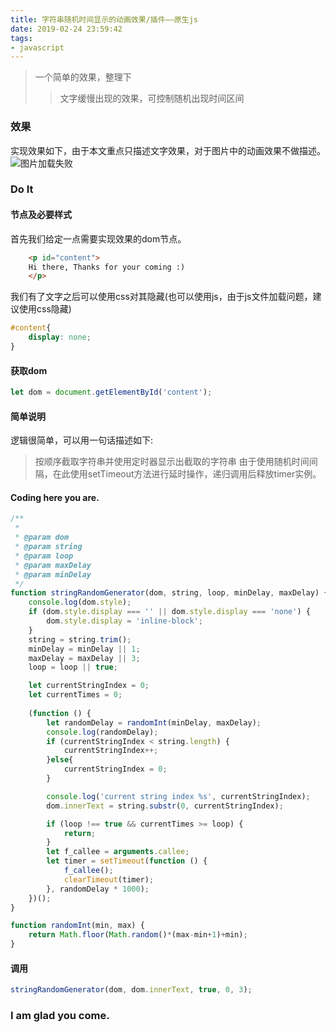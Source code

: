 ```yaml
---
title: 字符串随机时间显示的动画效果/插件——原生js
date: 2019-02-24 23:59:42
tags: 
- javascript
---
```

> 一个简单的效果，整理下
>> 文字缓慢出现的效果，可控制随机出现时间区间

### 效果
实现效果如下，由于本文重点只描述文字效果，对于图片中的动画效果不做描述。
![图片加载失败](/images/capture.gif)

### Do It
#### 节点及必要样式
首先我们给定一点需要实现效果的dom节点。
```html
    <p id="content">
    Hi there, Thanks for your coming :)
    </p>
```
我们有了文字之后可以使用css对其隐藏(也可以使用js，由于js文件加载问题，建议使用css隐藏)

```css
#content{
    display: none;
}
```

#### 获取dom
```javascript
let dom = document.getElementById('content');
```

#### 简单说明
逻辑很简单，可以用一句话描述如下:
> 按顺序截取字符串并使用定时器显示出截取的字符串
由于使用随机时间间隔，在此使用setTimeout方法进行延时操作，递归调用后释放timer实例。

#### Coding here you are.
```javascript
/**
 *
 * @param dom
 * @param string
 * @param loop
 * @param maxDelay
 * @param minDelay
 */
function stringRandomGenerator(dom, string, loop, minDelay, maxDelay) {
    console.log(dom.style);
    if (dom.style.display === '' || dom.style.display === 'none') {
        dom.style.display = 'inline-block';
    }
    string = string.trim();
    minDelay = minDelay || 1;
    maxDelay = maxDelay || 3;
    loop = loop || true;

    let currentStringIndex = 0;
    let currentTimes = 0;
    
    (function () {
        let randomDelay = randomInt(minDelay, maxDelay);
        console.log(randomDelay);
        if (currentStringIndex < string.length) {
            currentStringIndex++;
        }else{
            currentStringIndex = 0;
        }

        console.log('current string index %s', currentStringIndex);
        dom.innerText = string.substr(0, currentStringIndex);

        if (loop !== true && currentTimes >= loop) {
            return;
        }
		let f_callee = arguments.callee;
        let timer = setTimeout(function () {
			f_callee();
            clearTimeout(timer);
        }, randomDelay * 1000);
    })();
}

function randomInt(min, max) {
    return Math.floor(Math.random()*(max-min+1)+min);
}
```

#### 调用
```javascript
stringRandomGenerator(dom, dom.innerText, true, 0, 3);
```

### I am glad you come.